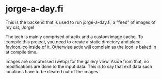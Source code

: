 # jorge-a-day.fi
This is the backend that is used to run jorge-a-day.fi, a "feed" of images of my cat, Jorge!

The tech is mainly comprised of actix and a custom image cache.
To compile this project, you need to create a static directory and place favicon.ico inside of it. Otherwise actix will complain as the icon is baked in at compile time.

Images are compressed (webp) for the gallery view. Aside from that, no modifications are done to the input data. This is to say that exif data such locations have to be cleared out of the images.